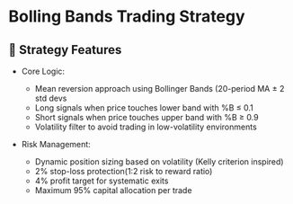 # Bolling Bands Trading Strategy

## 🎯 Strategy Features

- Core Logic:

  - Mean reversion approach using Bollinger Bands (20-period MA ± 2 std devs
  - Long signals when price touches lower band with %B ≤ 0.1
  - Short signals when price touches upper band with %B ≥ 0.9
  - Volatility filter to avoid trading in low-volatility environments

- Risk Management:

  - Dynamic position sizing based on volatility (Kelly criterion inspired)
  - 2% stop-loss protection(1:2 risk to reward ratio)
  - 4% profit target for systematic exits
  - Maximum 95% capital allocation per trade
